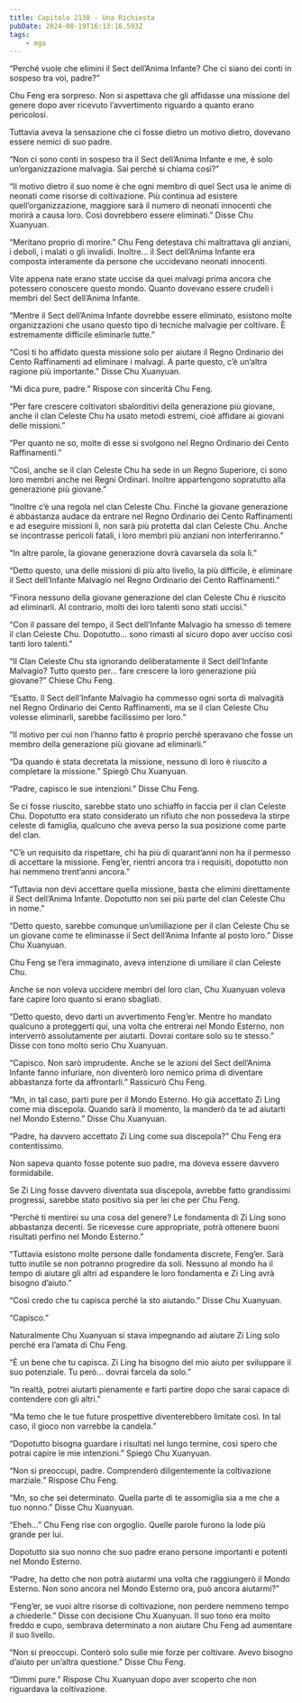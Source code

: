 ```yaml
---
title: Capitolo 2138 - Una Richiesta
pubDate: 2024-08-19T16:13:16.593Z
tags:
    - mga
---
```





“Perché vuole che elimini il Sect dell’Anima Infante? Che ci siano dei conti in sospeso tra voi, padre?”


Chu Feng era sorpreso. Non si aspettava che gli affidasse una missione del genere dopo aver ricevuto l’avvertimento riguardo a quanto erano pericolosi.


Tuttavia aveva la sensazione che ci fosse dietro un motivo dietro, dovevano essere nemici di suo padre.


“Non ci sono conti in sospeso tra il Sect dell’Anima Infante e me, è solo un’organizzazione malvagia. Sai perché si chiama così?”


“Il motivo dietro il suo nome è che ogni membro di quel Sect usa le anime di neonati come risorse di coltivazione. Più continua ad esistere quell’organizzazione, maggiore sarà il numero di neonati innocenti che morirà a causa loro. Così dovrebbero essere eliminati.” Disse Chu Xuanyuan.

“Meritano proprio di morire.” Chu Feng detestava chi maltrattava gli anziani, i deboli, i malati o gli invalidi. Inoltre… il Sect dell’Anima Infante era composta interamente da persone che uccidevano neonati innocenti.


Vite appena nate erano state uccise da quei malvagi prima ancora che potessero conoscere questo mondo. Quanto dovevano essere crudeli i membri del Sect dell’Anima Infante.


“Mentre il Sect dell’Anima Infante dovrebbe essere eliminato, esistono molte organizzazioni che usano questo tipo di tecniche malvagie per coltivare. È estremamente difficile eliminarle tutte.”


“Così ti ho affidato questa missione solo per aiutare il Regno Ordinario dei Cento Raffinamenti ad eliminare i malvagi. A parte questo, c’è un’altra ragione più importante.” Disse Chu Xuanyuan.


“Mi dica pure, padre.” Rispose con sincerità Chu Feng.


“Per fare crescere coltivatori sbalorditivi della generazione più giovane, anche il clan Celeste Chu ha usato metodi estremi, cioè affidare ai giovani delle missioni.”


“Per quanto ne so, molte di esse si svolgono nel Regno Ordinario dei Cento Raffinamenti.”

“Così, anche se il clan Celeste Chu ha sede in un Regno Superiore, ci sono loro membri anche nei Regni Ordinari. Inoltre appartengono sopratutto alla generazione più giovane.”


“Inoltre c’è una regola nel clan Celeste Chu. Finché la giovane generazione è abbastanza audace da entrare nel Regno Ordinario dei Cento Raffinamenti e ad eseguire missioni lì, non sarà più protetta dal clan Celeste Chu. Anche se incontrasse pericoli fatali, i loro membri più anziani non interferiranno.”

“In altre parole, la giovane generazione dovrà cavarsela da sola lì.”

“Detto questo, una delle missioni di più alto livello, la più difficile, è eliminare il Sect dell’Infante Malvagio nel Regno Ordinario dei Cento Raffinamenti.”


“Finora nessuno della giovane generazione del clan Celeste Chu è riuscito ad eliminarli. Al contrario, molti dei loro talenti sono stati uccisi.”


“Con il passare del tempo, il Sect dell’Infante Malvagio ha smesso di temere il clan Celeste Chu. Dopotutto… sono rimasti al sicuro dopo aver ucciso così tanti loro talenti.”


“Il Clan Celeste Chu sta ignorando deliberatamente il Sect dell’Infante Malvagio? Tutto questo per… fare crescere la loro generazione più giovane?” Chiese Chu Feng.

“Esatto. Il Sect dell’Infante Malvagio ha commesso ogni sorta di malvagità nel Regno Ordinario dei Cento Raffinamenti, ma se il clan Celeste Chu volesse eliminarli, sarebbe facilissimo per loro.”


“Il motivo per cui non l’hanno fatto è proprio perché speravano che fosse un membro della generazione più giovane ad eliminarli.”


“Da quando è stata decretata la missione, nessuno di loro è riuscito a completare la missione.” Spiegò Chu Xuanyuan.


“Padre, capisco le sue intenzioni.” Disse Chu Feng.


Se ci fosse riuscito, sarebbe stato uno schiaffo in faccia per il clan Celeste Chu. Dopotutto era stato considerato un rifiuto che non possedeva la stirpe celeste di famiglia, qualcuno che aveva perso la sua posizione come parte del clan.

“C’è un requisito da rispettare, chi ha più di quarant’anni non ha il permesso di accettare la missione. Feng’er, rientri ancora tra i requisiti, dopotutto non hai nemmeno trent’anni ancora.”


“Tuttavia non devi accettare quella missione, basta che elimini direttamente il Sect dell’Anima Infante. Dopotutto non sei più parte del clan Celeste Chu in nome.”

“Detto questo, sarebbe comunque un’umiliazione per il clan Celeste Chu se un giovane come te eliminasse il Sect dell’Anima Infante al posto loro.” Disse Chu Xuanyuan.


Chu Feng se l’era immaginato, aveva intenzione di umiliare il clan Celeste Chu.


Anche se non voleva uccidere membri del loro clan, Chu Xuanyuan voleva fare capire loro quanto si erano sbagliati.


“Detto questo, devo darti un avvertimento Feng’er. Mentre ho mandato qualcuno a proteggerti qui, una volta che entrerai nel Mondo Esterno, non interverrò assolutamente per aiutarti. Dovrai contare solo su te stesso.” Disse con tono molto serio Chu Xuanyuan.


“Capisco. Non sarò imprudente. Anche se le azioni del Sect dell’Anima Infante fanno infuriare, non diventerò loro nemico prima di diventare abbastanza forte da affrontarli.” Rassicurò Chu Feng.


“Mn, in tal caso, parti pure per il Mondo Esterno. Ho già accettato Zi Ling come mia discepola. Quando sarà il momento, la manderò da te ad aiutarti nel Mondo Esterno.” Disse Chu Xuanyuan.

“Padre, ha davvero accettato Zi Ling come sua discepola?” Chu Feng era contentissimo.


Non sapeva quanto fosse potente suo padre, ma doveva essere davvero formidabile.


Se Zi Ling fosse davvero diventata sua discepola, avrebbe fatto grandissimi progressi, sarebbe stato positivo sia per lei che per Chu Feng.


“Perché ti mentirei su una cosa del genere? Le fondamenta di Zi Ling sono abbastanza decenti. Se ricevesse cure appropriate, potrà ottenere buoni risultati perfino nel Mondo Esterno.”

“Tuttavia esistono molte persone dalle fondamenta discrete, Feng’er. Sarà tutto inutile se non potranno progredire da soli. Nessuno al mondo ha il tempo di aiutare gli altri ad espandere le loro fondamenta e Zi Ling avrà bisogno d’aiuto.”

“Così credo che tu capisca perché la sto aiutando.” Disse Chu Xuanyuan.

“Capisco.”


Naturalmente Chu Xuanyuan si stava impegnando ad aiutare Zi Ling solo perché era l’amata di Chu Feng.


“È un bene che tu capisca. Zi Ling ha bisogno del mio aiuto per sviluppare il suo potenziale. Tu però… dovrai farcela da solo.”

“In realtà, potrei aiutarti pienamente e farti partire dopo che sarai capace di contendere con gli altri.”


“Ma temo che le tue future prospettive diventerebbero limitate così. In tal caso, il gioco non varrebbe la candela.”


“Dopotutto bisogna guardare i risultati nel lungo termine, così spero che potrai capire le mie intenzioni.” Spiegò Chu Xuanyuan.

“Non si preoccupi, padre. Comprenderò diligentemente la coltivazione marziale.” Rispose Chu Feng.

“Mn, so che sei determinato. Quella parte di te assomiglia sia a me che a tuo nonno.” Disse Chu Xuanyuan.

“Eheh…” Chu Feng rise con orgoglio. Quelle parole furono la lode più grande per lui.


Dopotutto sia suo nonno che suo padre erano persone importanti e potenti nel Mondo Esterno.


“Padre, ha detto che non potrà aiutarmi una volta che raggiungerò il Mondo Esterno. Non sono ancora nel Mondo Esterno ora, può ancora aiutarmi?”


“Feng’er, se vuoi altre risorse di coltivazione, non perdere nemmeno tempo a chiederle.” Disse con decisione Chu Xuanyuan. Il suo tono era molto freddo e cupo, sembrava determinato a non aiutare Chu Feng ad aumentare il suo livello.


“Non si preoccupi. Conterò solo sulle mie forze per coltivare. Avevo bisogno d’aiuto per un’altra questione.” Disse Chu Feng.


“Dimmi pure.” Rispose Chu Xuanyuan dopo aver scoperto che non riguardava la coltivazione.

